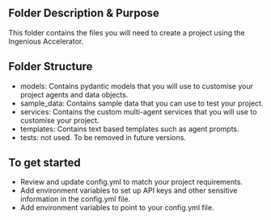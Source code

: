 ## Folder Description & Purpose

This folder contains the files you will need to create a project using the Ingenious Accelerator.

## Folder Structure

- models: Contains pydantic models that you will use to customise your project agents and data objects.
- sample_data: Contains sample data that you can use to test your project.
- services: Contains the custom multi-agent services that you will use to customise your project.
- templates: Contains text based templates such as agent prompts.
- tests: not used. To be removed in future versions.

## To get started
- Review and update config.yml to match your project requirements.
- Add environment variables to set up API keys and other sensitive information in the config.yml file.
- Add environment variables to point to your config.yml file.
